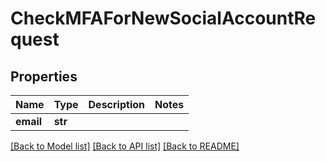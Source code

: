 # CheckMFAForNewSocialAccountRequest

## Properties
Name | Type | Description | Notes
------------ | ------------- | ------------- | -------------
**email** | **str** |  | 

[[Back to Model list]](../README.md#documentation-for-models) [[Back to API list]](../README.md#documentation-for-api-endpoints) [[Back to README]](../README.md)

